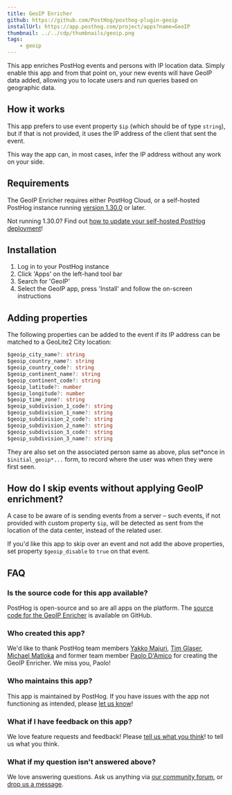 ```yaml
---
title: GeoIP Enricher
github: https://github.com/PostHog/posthog-plugin-geoip
installUrl: https://app.posthog.com/project/apps?name=GeoIP
thumbnail: ../../cdp/thumbnails/geoip.png
tags:
    - geoip
---
```


This app enriches PostHog events and persons with IP location data. Simply enable this app and from that point on, your new events will have GeoIP data added, allowing you to locate users and run queries based on geographic data.

## How it works

This app prefers to use event property `$ip` (which should be of type `string`), but if that is not provided, it uses the IP address of the client that sent the event.

This way the app can, in most cases, infer the IP address without any work on your side.

## Requirements

The GeoIP Enricher requires either PostHog Cloud, or a self-hosted PostHog instance running [version 1.30.0](https://posthog.com/blog/the-posthog-array-1-30-0) or later.

Not running 1.30.0? Find out [how to update your self-hosted PostHog deployment](https://posthog.com/docs/runbook/upgrading-posthog)!

## Installation

1. Log in to your PostHog instance
2. Click 'Apps' on the left-hand tool bar
3. Search for 'GeoIP'
4. Select the GeoIP app, press 'Install' and follow the on-screen instructions

## Adding properties

The following properties can be added to the event if its IP address can be matched to a GeoLite2 City location:

```TypeScript
$geoip_city_name?: string
$geoip_country_name?: string
$geoip_country_code?: string
$geoip_continent_name?: string
$geoip_continent_code?: string
$geoip_latitude?: number
$geoip_longitude?: number
$geoip_time_zone?: string
$geoip_subdivision_1_code?: string
$geoip_subdivision_1_name?: string
$geoip_subdivision_2_code?: string
$geoip_subdivision_2_name?: string
$geoip_subdivision_3_code?: string
$geoip_subdivision_3_name?: string
```

They are also set on the associated person same as above, plus set*once in `$initial_geoip*...` form, to record where the user was when they were first seen.

## How do I skip events without applying GeoIP enrichment?

A case to be aware of is sending events from a server – such events, if not provided with custom property `$ip`, will be detected as sent from the location of the data center, instead of the related user.

If you'd like this app to skip over an event and not add the above properties,
set property `$geoip_disable` to `true` on that event.

## FAQ

### Is the source code for this app available?

PostHog is open-source and so are all apps on the platform. The [source code for the GeoIP Enricher](https://github.com/PostHog/posthog-plugin-geoip) is available on GitHub.

### Who created this app?

We'd like to thank PostHog team members [Yakko Majuri](https://github.com/yakkomajuri), [Tim Glaser](https://github.com/timgl), [Michael Matloka](https://github.com/Twixes) and former team member [Paolo D'Amico](https://github.com/paolodamico) for creating the GeoIP Enricher. We miss you, Paolo!

### Who maintains this app?

This app is maintained by PostHog. If you have issues with the app not functioning as intended, please [let us know](http://app.posthog.com/home#supportModal)!

### What if I have feedback on this app?

We love feature requests and feedback! Please [tell us what you think](http://app.posthog.com/home#supportModal)! to tell us what you think.

### What if my question isn't answered above?

We love answering questions. Ask us anything via [our community forum](/questions), or [drop us a message](http://app.posthog.com/home#supportModal). 
